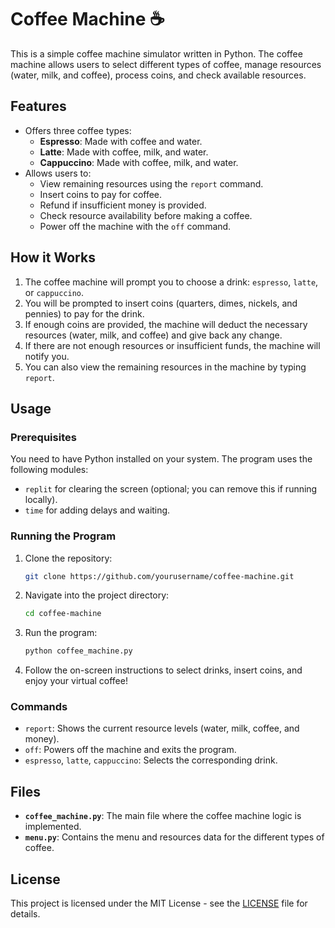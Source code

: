 # Coffee Machine ☕

This is a simple coffee machine simulator written in Python. The coffee machine allows users to select different types of coffee, manage resources (water, milk, and coffee), process coins, and check available resources.

## Features
- Offers three coffee types:
  - **Espresso**: Made with coffee and water.
  - **Latte**: Made with coffee, milk, and water.
  - **Cappuccino**: Made with coffee, milk, and water.
- Allows users to:
  - View remaining resources using the `report` command.
  - Insert coins to pay for coffee.
  - Refund if insufficient money is provided.
  - Check resource availability before making a coffee.
  - Power off the machine with the `off` command.
  
## How it Works

1. The coffee machine will prompt you to choose a drink: `espresso`, `latte`, or `cappuccino`.
2. You will be prompted to insert coins (quarters, dimes, nickels, and pennies) to pay for the drink.
3. If enough coins are provided, the machine will deduct the necessary resources (water, milk, and coffee) and give back any change.
4. If there are not enough resources or insufficient funds, the machine will notify you.
5. You can also view the remaining resources in the machine by typing `report`.

## Usage

### Prerequisites

You need to have Python installed on your system. The program uses the following modules:

- `replit` for clearing the screen (optional; you can remove this if running locally).
- `time` for adding delays and waiting.
  
### Running the Program

1. Clone the repository:

    ```bash
    git clone https://github.com/yourusername/coffee-machine.git
    ```

2. Navigate into the project directory:

    ```bash
    cd coffee-machine
    ```

3. Run the program:

    ```bash
    python coffee_machine.py
    ```

4. Follow the on-screen instructions to select drinks, insert coins, and enjoy your virtual coffee!

### Commands

- `report`: Shows the current resource levels (water, milk, coffee, and money).
- `off`: Powers off the machine and exits the program.
- `espresso`, `latte`, `cappuccino`: Selects the corresponding drink.

## Files

- **`coffee_machine.py`**: The main file where the coffee machine logic is implemented.
- **`menu.py`**: Contains the menu and resources data for the different types of coffee.


## License

This project is licensed under the MIT License - see the [LICENSE](LICENSE) file for details.



